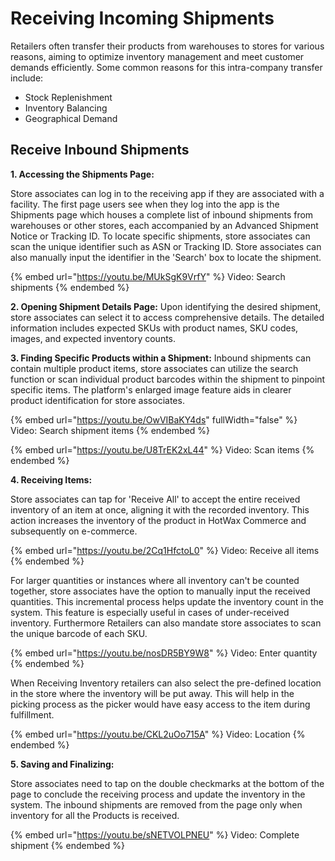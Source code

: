 # Receiving Incoming Shipments

Retailers often transfer their products from warehouses to stores for various reasons, aiming to optimize inventory management and meet customer demands efficiently. Some common reasons for this intra-company transfer include:

* Stock Replenishment
* Inventory Balancing
* Geographical Demand

## Receive Inbound Shipments


**1. Accessing the Shipments Page:**

Store associates can log in to the receiving app if they are associated with a facility. The first page users see when they log into the app is the Shipments page which houses a complete list of inbound shipments from warehouses or other stores, each accompanied by an Advanced Shipment Notice or Tracking ID. To locate specific shipments, store associates can scan the unique identifier such as ASN or Tracking ID. Store associates can also manually input the identifier in the 'Search' box to locate the shipment.

{% embed url="https://youtu.be/MUkSgK9VrfY" %}
Video: Search shipments
{% endembed %}


**2. Opening Shipment Details Page:**
Upon identifying the desired shipment, store associates can select it to access comprehensive details. The detailed information includes expected SKUs with product names, SKU codes, images, and expected inventory counts.


**3. Finding Specific Products within a Shipment:**
Inbound shipments can contain multiple product items, store associates can utilize the search function or scan individual product barcodes within the shipment to pinpoint specific items. The platform's enlarged image feature aids in clearer product identification for store associates.

{% embed url="https://youtu.be/OwVIBaKY4ds" fullWidth="false" %}
Video: Search shipment items
{% endembed %}

{% embed url="https://youtu.be/U8TrEK2xL44" %}
Video: Scan items
{% endembed %}

**4. Receiving Items:**

Store associates can tap for 'Receive All' to accept the entire received inventory of an item at once, aligning it with the recorded inventory. This action increases the inventory of the product in HotWax Commerce and subsequently on e-commerce.


{% embed url="https://youtu.be/2Cq1HfctoL0" %}
Video: Receive all items
{% endembed %}

For larger quantities or instances where all inventory can't be counted together, store associates have the option to manually input the received quantities. This incremental process helps update the inventory count in the system. This feature is especially useful in cases of under-received inventory. Furthermore Retailers can also mandate store associates to scan the unique barcode of each SKU.

{% embed url="https://youtu.be/nosDR5BY9W8" %}
Video: Enter quantity
{% endembed %}


When Receiving Inventory retailers can also select the pre-defined location in the store where the inventory will be put away. This will help in the picking process as the picker would have easy access to the item during fulfillment.

{% embed url="https://youtu.be/CKL2uOo715A" %}
Video: Location
{% endembed %}

**5. Saving and Finalizing:**

Store associates need to tap on the double checkmarks at the bottom of the page to conclude the receiving process and update the inventory in the system. The inbound shipments are removed from the page only when inventory for all the Products is received.

{% embed url="https://youtu.be/sNETVOLPNEU" %}
Video: Complete shipment
{% endembed %}
